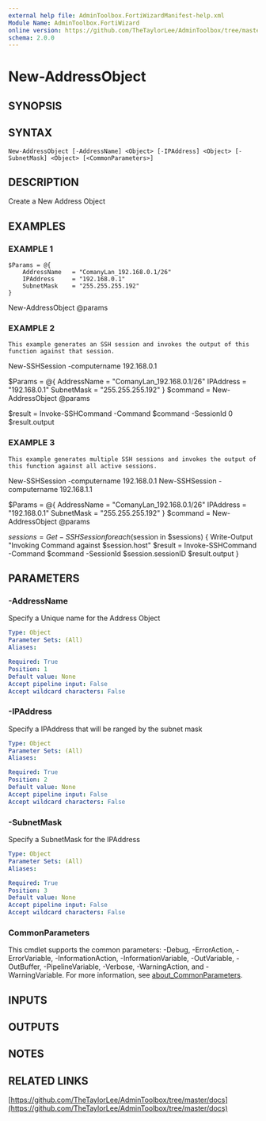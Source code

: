```yaml
---
external help file: AdminToolbox.FortiWizardManifest-help.xml
Module Name: AdminToolbox.FortiWizard
online version: https://github.com/TheTaylorLee/AdminToolbox/tree/master/docs
schema: 2.0.0
---
```


# New-AddressObject

## SYNOPSIS

## SYNTAX

```
New-AddressObject [-AddressName] <Object> [-IPAddress] <Object> [-SubnetMask] <Object> [<CommonParameters>]
```

## DESCRIPTION
Create a New Address Object

## EXAMPLES

### EXAMPLE 1
```
$Params = @{
    AddressName   = "ComanyLan_192.168.0.1/26"
    IPAddress     = "192.168.0.1"
    SubnetMask    = "255.255.255.192"
}
```

New-AddressObject @params

### EXAMPLE 2
```
This example generates an SSH session and invokes the output of this function against that session.
```

New-SSHSession -computername 192.168.0.1

$Params = @{
    AddressName   = "ComanyLan_192.168.0.1/26"
    IPAddress     = "192.168.0.1"
    SubnetMask    = "255.255.255.192"
}
$command = New-AddressObject @params

$result = Invoke-SSHCommand -Command $command -SessionId 0
$result.output

### EXAMPLE 3
```
This example generates multiple SSH sessions and invokes the output of this function against all active sessions.
```

New-SSHSession -computername 192.168.0.1
New-SSHSession -computername 192.168.1.1

$Params = @{
    AddressName   = "ComanyLan_192.168.0.1/26"
    IPAddress     = "192.168.0.1"
    SubnetMask    = "255.255.255.192"
}
$command = New-AddressObject @params

$sessions = Get-SSHSession
foreach ($session in $sessions) {
    Write-Output "Invoking Command against $session.host"
    $result = Invoke-SSHCommand -Command $command -SessionId $session.sessionID
    $result.output
}

## PARAMETERS

### -AddressName
Specify a Unique name for the Address Object

```yaml
Type: Object
Parameter Sets: (All)
Aliases:

Required: True
Position: 1
Default value: None
Accept pipeline input: False
Accept wildcard characters: False
```

### -IPAddress
Specify a IPAddress that will be ranged by the subnet mask

```yaml
Type: Object
Parameter Sets: (All)
Aliases:

Required: True
Position: 2
Default value: None
Accept pipeline input: False
Accept wildcard characters: False
```

### -SubnetMask
Specify a SubnetMask for the IPAddress

```yaml
Type: Object
Parameter Sets: (All)
Aliases:

Required: True
Position: 3
Default value: None
Accept pipeline input: False
Accept wildcard characters: False
```

### CommonParameters
This cmdlet supports the common parameters: -Debug, -ErrorAction, -ErrorVariable, -InformationAction, -InformationVariable, -OutVariable, -OutBuffer, -PipelineVariable, -Verbose, -WarningAction, and -WarningVariable. For more information, see [about_CommonParameters](http://go.microsoft.com/fwlink/?LinkID=113216).

## INPUTS

## OUTPUTS

## NOTES

## RELATED LINKS

[https://github.com/TheTaylorLee/AdminToolbox/tree/master/docs](https://github.com/TheTaylorLee/AdminToolbox/tree/master/docs)

